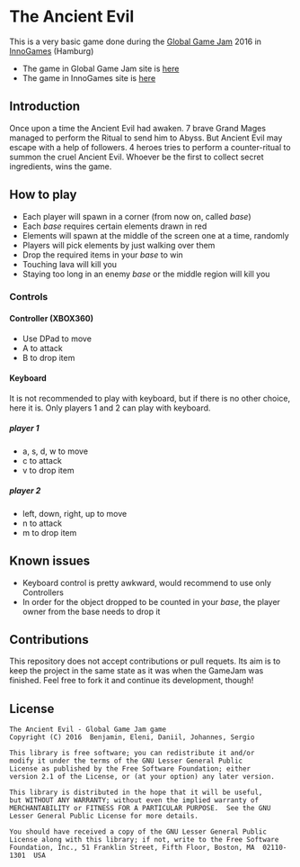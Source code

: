 # The Ancient Evil

This is a very basic game done during the [Global Game Jam][ggj] 2016 in [InnoGames][inno] (Hamburg) 
 - The game in Global Game Jam site is [here][ggj-game]
 - The game in InnoGames site is [here][inno-game]

## Introduction
Once upon a time the Ancient Evil had awaken. 7 brave Grand Mages managed to perform the Ritual to send him to Abyss. But Ancient Evil may escape with a help of followers. 4 heroes tries to perform a counter-ritual to summon the cruel Ancient Evil. Whoever be the first to collect secret ingredients, wins the game.

## How to play
 - Each player will spawn in a corner (from now on, called _base_)
 - Each _base_ requires certain elements drawn in red
 - Elements will spawn at the middle of the screen one at a time, randomly
 - Players will pick elements by just walking over them
 - Drop the required items in your _base_ to win
 - Touching lava will kill you
 - Staying too long in an enemy _base_ or the middle region will kill you

### Controls
#### Controller (XBOX360)
 - Use DPad to move
 - A to attack
 - B to drop item

#### Keyboard
It is not recommended to play with keyboard, but if there is no other choice, here it is. Only players 1 and 2 can play with keyboard.
##### player 1
 - a, s, d, w to move
 - c to attack
 - v to drop item

##### player 2
 - left, down, right, up to move
 - n to attack
 - m to drop item

## Known issues
 - Keyboard control is pretty awkward, would recommend to use only Controllers
 - In order for the object dropped to be counted in your _base_, the player owner from the base needs to drop it

## Contributions
This repository does not accept contributions or pull requets. Its aim is to keep the project in the same state as it was when the GameJam was finished. Feel free to fork it and continue its development, though!

## License
    The Ancient Evil - Global Game Jam game
    Copyright (C) 2016  Benjamin, Eleni, Daniil, Johannes, Sergio
    
    This library is free software; you can redistribute it and/or
    modify it under the terms of the GNU Lesser General Public
    License as published by the Free Software Foundation; either
    version 2.1 of the License, or (at your option) any later version.
    
    This library is distributed in the hope that it will be useful,
    but WITHOUT ANY WARRANTY; without even the implied warranty of
    MERCHANTABILITY or FITNESS FOR A PARTICULAR PURPOSE.  See the GNU
    Lesser General Public License for more details.
    
    You should have received a copy of the GNU Lesser General Public
    License along with this library; if not, write to the Free Software
    Foundation, Inc., 51 Franklin Street, Fifth Floor, Boston, MA  02110-1301  USA

   [ggj]: <http://globalgamejam.org/>
   [ggj-game]: <http://globalgamejam.org/2016/games/ancient-evil>
   [inno]: <https://gamejam.innogames.com/jams/global-game-jam-2016/>
   [inno-game]: <https://gamejam.innogames.com/jams/global-game-jam-2016/116/>

